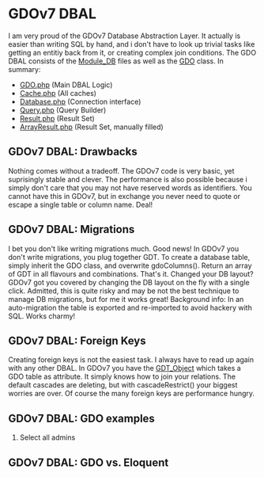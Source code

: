 # GDOv7 DBAL

I am very proud of the GDOv7 Database Abstraction Layer. It actually is easier than writing SQL by hand, 
and i don't have to look up trivial tasks like getting an entitiy back from it, or creating complex join conditions.
The GDO DBAL consists of the [Module_DB](../GDO/DB) files as well as the [GDO](../GDO/Core/GDO.php) class.
In summary:

 - [GDO.php](../GDO/Core/GDO.php) (Main DBAL Logic)
 - [Cache.php](../GDO/DB/Cache.php) (All caches)
 - [Database.php](../GDO/DB/Database.php) (Connection interface)
 - [Query.php](../GDO/DB/Query.php) (Query Builder)
 - [Result.php](../GDO/DB/Result.php) (Result Set)
 - [ArrayResult.php](../GDO/DB/ArrayResult.php) (Result Set, manually filled)


## GDOv7 DBAL: Drawbacks

Nothing comes without a tradeoff.
The GDOv7 code is very basic, yet suprisingly stable and clever.
The performance is also possible because i simply don't care that you may not have reserved words as identifiers.
You cannot have this in GDOv7, but in exchange you never need to quote or escape a single table or column name. Deal!
 

## GDOv7 DBAL: Migrations

I bet you don't like writing migrations much.
Good news! In GDOv7 you don't write migrations, you plug together GDT.
To create a database table, simply inherit the GDO class, and overwrite gdoColumns().
Return an array of GDT in all flavours and combinations. That's it.
Changed your DB layout?
GDOv7 got you covered by changing the DB layout on the fly with a single click.
Admitted, this is quite risky and may be not the best technique to manage DB migrations, but for me it works great!
Background info: In an auto-migration the table is exported and re-imported to avoid hackery with SQL.
Works charmy!


## GDOv7 DBAL: Foreign Keys

Creating foreign keys is not the easiest task.
I always have to read up again with any other DBAL.
In GDOv7 you have the [GDT_Object](../GDO/Core/GDT_Object.php) which takes a GDO table as attribute.
It simply knows how to join your relations.
The default cascades are deleting, but with cascadeRestrict() your biggest worries are over.
Of course the many foreign keys are performance hungry.


## GDOv7 DBAL: GDO examples

1) Select all admins


## GDOv7 DBAL: GDO vs. Eloquent


